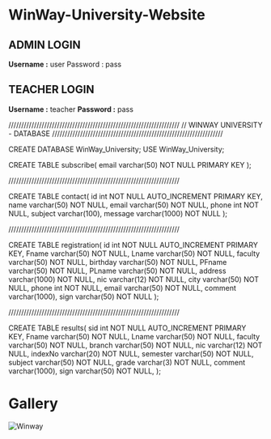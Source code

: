 # WinWay-University-Website

## ADMIN LOGIN 
**Username :** user
Password : pass

## TEACHER LOGIN 
**Username :** teacher
**Password :** pass


///////////////////////////////////////////////////////////////////
//	WINWAY UNIVERSITY - DATABASE
///////////////////////////////////////////////////////////////////


CREATE DATABASE WinWay_University;
USE WinWay_University;


CREATE TABLE subscribe(
	email		varchar(50)	NOT NULL	PRIMARY KEY
);

///////////////////////////////////////////////////////////////////

CREATE TABLE contact(
	id		int 		NOT NULL 	AUTO_INCREMENT PRIMARY KEY,
	name		varchar(50) 	NOT NULL,
	email		varchar(50) 	NOT NULL,
	phone		int 		NOT NULL,
	subject		varchar(100),
	message		varchar(1000) 	NOT NULL
);



///////////////////////////////////////////////////////////////////

CREATE TABLE registration(
	id		int 		NOT NULL 	AUTO_INCREMENT PRIMARY KEY,
	Fname		varchar(50) 	NOT NULL,
	Lname		varchar(50) 	NOT NULL,
	faculty		varchar(50) 	NOT NULL,
	birthday 	varchar(50) 	NOT NULL,
	PFname		varchar(50) 	NOT NULL,
	PLname		varchar(50) 	NOT NULL,
	address		varchar(1000) 	NOT NULL,
	nic		varchar(12) 	NOT NULL,
	city		varchar(50) 	NOT NULL,
	phone		int 		NOT NULL,
	email		varchar(50) 	NOT NULL,
	comment		varchar(1000),
	sign		varchar(50) 	NOT NULL
);

///////////////////////////////////////////////////////////////////

CREATE TABLE results(
	sid		int 		NOT NULL 	AUTO_INCREMENT PRIMARY KEY,
	Fname		varchar(50)	NOT NULL,
	Lname		varchar(50)	NOT NULL,
	faculty		varchar(50)	NOT NULL,
	branch		varchar(50)	NOT NULL,
	nic		varchar(12)	NOT NULL,
	indexNo		varchar(20)	NOT NULL,
	semester	varchar(50)	NOT NULL,
	subject		varchar(50)	NOT NULL,
	grade		varchar(3)	NOT NULL,
	comment		varchar(1000),
	sign		varchar(50)	NOT NULL,
);


# Gallery

![Winway](https://user-images.githubusercontent.com/89802304/223206220-080c1bed-52ae-44d0-88bd-c9ba5f564b2c.jpg)
